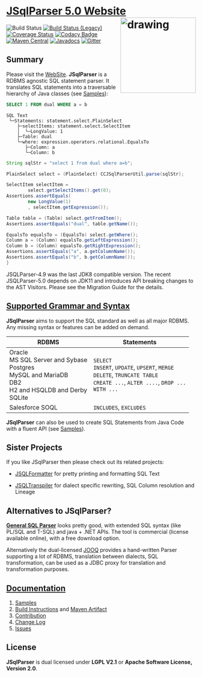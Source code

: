 # [JSqlParser 5.0 Website](https://jsqlparser.github.io/JSqlParser) <img src="src/site/sphinx/_images/logo-no-background.svg" alt="drawing" width="200" align="right"/>

![Build Status](https://github.com/JSQLParser/JSqlParser/actions/workflows/maven.yml/badge.svg)
[![Build Status (Legacy)](https://travis-ci.com/JSQLParser/JSqlParser.svg?branch=master)](https://travis-ci.com/JSQLParser/JSqlParser)   [![Coverage Status](https://coveralls.io/repos/JSQLParser/JSqlParser/badge.svg?branch=master)](https://coveralls.io/r/JSQLParser/JSqlParser?branch=master) [![Codacy Badge](https://app.codacy.com/project/badge/Grade/6f9a2d7eb98f45969749e101322634a1)](https://www.codacy.com/gh/JSQLParser/JSqlParser/dashboard?utm_source=github.com&amp;utm_medium=referral&amp;utm_content=JSQLParser/JSqlParser&amp;utm_campaign=Badge_Grade)
[![Maven Central](https://maven-badges.herokuapp.com/maven-central/com.github.jsqlparser/jsqlparser/badge.svg)](http://maven-badges.herokuapp.com/maven-central/com.github.jsqlparser/jsqlparser) [![Javadocs](https://www.javadoc.io/badge/com.github.jsqlparser/jsqlparser.svg)](https://www.javadoc.io/doc/com.github.jsqlparser/jsqlparser)
[![Gitter](https://badges.gitter.im/JSQLParser/JSqlParser.svg)](https://gitter.im/JSQLParser/JSqlParser?utm_source=badge&utm_medium=badge&utm_campaign=pr-badge)

## Summary

Please visit the [WebSite](https://jsqlparser.github.io/JSqlParser). **JSqlParser** is a RDBMS agnostic SQL statement parser. It translates SQL statements into a traversable hierarchy of Java classes (see [Samples](https://jsqlparser.github.io/JSqlParser/usage.html#parse-a-sql-statements)):

```sql
SELECT 1 FROM dual WHERE a = b
```

```text
SQL Text
 └─Statements: statement.select.PlainSelect
    ├─selectItems: statement.select.SelectItem
    │  └─LongValue: 1
    ├─Table: dual
    └─where: expression.operators.relational.EqualsTo
       ├─Column: a
       └─Column: b
```

```java
String sqlStr = "select 1 from dual where a=b";

PlainSelect select = (PlainSelect) CCJSqlParserUtil.parse(sqlStr);

SelectItem selectItem =
        select.getSelectItems().get(0);
Assertions.assertEquals(
        new LongValue(1)
        , selectItem.getExpression());

Table table = (Table) select.getFromItem();
Assertions.assertEquals("dual", table.getName());

EqualsTo equalsTo = (EqualsTo) select.getWhere();
Column a = (Column) equalsTo.getLeftExpression();
Column b = (Column) equalsTo.getRightExpression();
Assertions.assertEquals("a", a.getColumnName());
Assertions.assertEquals("b", b.getColumnName());
}
```

JSQLParser-4.9 was the last JDK8 compatible version. The recent JSQLParser-5.0 depends on JDK11 and introduces API breaking changes to the AST Visitors. Please see the Migration Guide for the details.

## [Supported Grammar and Syntax](https://jsqlparser.github.io/JSqlParser/syntax.html)

**JSqlParser** aims to support the SQL standard as well as all major RDBMS. Any missing syntax or features can be added on demand.

| RDBMS                                                                                                           | Statements                                                                                                                                      |
|-----------------------------------------------------------------------------------------------------------------|-------------------------------------------------------------------------------------------------------------------------------------------------|
| Oracle<br>MS SQL Server and Sybase<br>Postgres<br>MySQL and MariaDB<br>DB2<br>H2 and HSQLDB and Derby<br>SQLite | `SELECT`<br>`INSERT`, `UPDATE`, `UPSERT`, `MERGE`<br>`DELETE`, `TRUNCATE TABLE`<br>`CREATE ...`, `ALTER ....`, `DROP ...`<br>`WITH ...`         |
| Salesforce SOQL                                                                                                 | `INCLUDES`, `EXCLUDES` |

**JSqlParser** can also be used to create SQL Statements from Java Code with a fluent API (see [Samples](https://jsqlparser.github.io/JSqlParser/usage.html#build-a-sql-statements)).

## Sister Projects

If you like JSqlParser then please check out its related projects:

* [JSQLFormatter](https://manticore-projects.com/JSQLFormatter/index.html) for pretty printing and formatting SQL Text

* [JSQLTranspiler](https://manticore-projects.com/JSQLTranspiler/index.html) for dialect specific rewriting, SQL Column resolution and Lineage

## Alternatives to JSqlParser?
[**General SQL Parser**](http://www.sqlparser.com/features/introduce.php?utm_source=github-jsqlparser&utm_medium=text-general) looks pretty good, with extended SQL syntax (like PL/SQL and T-SQL) and java + .NET APIs. The tool is commercial (license available online), with a free download option.

Alternatively the dual-licensed [JOOQ](https://www.jooq.org/doc/latest/manual/sql-building/sql-parser/) provides a hand-written Parser supporting a lot of RDBMS, translation between dialects, SQL transformation, can be used as a JDBC proxy for translation and transformation purposes.

## [Documentation](https://jsqlparser.github.io/JSqlParser)
  1. [Samples](https://jsqlparser.github.io/JSqlParser/usage.html#parse-a-sql-statements)
  2. [Build Instructions](https://jsqlparser.github.io/JSqlParser/usage.html) and [Maven Artifact](https://jsqlparser.github.io/JSqlParser/usage.html#build-dependencies)
  3. [Contribution](https://jsqlparser.github.io/JSqlParser/contribution.html)
  4. [Change Log](https://jsqlparser.github.io/JSqlParser/changelog.html#latest-changes-since-jsqlparser-version)
  5. [Issues](https://github.com/JSQLParser/JSqlParser/issues)

## License

**JSqlParser** is dual licensed under **LGPL V2.1** or **Apache Software License, Version 2.0**.
